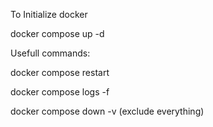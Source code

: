 To Initialize docker

docker compose up -d


Usefull commands:

docker compose restart <SERVICE>

docker compose logs -f <SERVICE>

docker compose down -v (exclude everything)